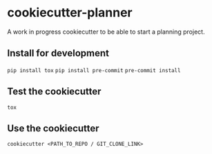 # cookiecutter-planner

A work in progress cookiecutter to be able to start a planning project.

## Install for development
<code>pip install tox</code>
<code>pip install pre-commit</code>
<code>pre-commit install</code>

## Test the cookiecutter
<code>tox</code>

## Use the cookiecutter
<code>cookiecutter <PATH_TO_REPO / GIT_CLONE_LINK></code>
